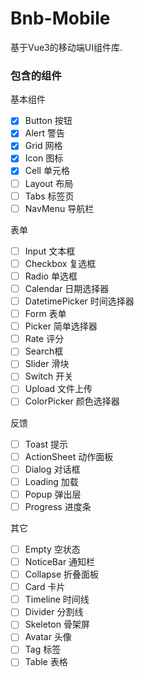 # Bnb-Mobile

基于Vue3的移动端UI组件库.

### 包含的组件

基本组件
- [x] Button 按钮
- [x] Alert 警告
- [x] Grid 网格
- [x] Icon 图标
- [x] Cell 单元格
- [ ] Layout 布局
- [ ] Tabs 标签页
- [ ] NavMenu 导航栏

表单
- [ ] Input 文本框
- [ ] Checkbox 复选框
- [ ] Radio 单选框
- [ ] Calendar 日期选择器
- [ ] DatetimePicker 时间选择器
- [ ] Form 表单
- [ ] Picker 简单选择器
- [ ] Rate 评分
- [ ] Search框
- [ ] Slider 滑块
- [ ] Switch 开关
- [ ] Upload 文件上传
- [ ] ColorPicker 颜色选择器

反馈
- [ ] Toast 提示
- [ ] ActionSheet 动作面板
- [ ] Dialog 对话框
- [ ] Loading 加载
- [ ] Popup 弹出层
- [ ] Progress 进度条

其它
- [ ] Empty 空状态
- [ ] NoticeBar 通知栏
- [ ] Collapse 折叠面板
- [ ] Card 卡片
- [ ] Timeline 时间线
- [ ] Divider 分割线
- [ ] Skeleton 骨架屏
- [ ] Avatar 头像
- [ ] Tag 标签
- [ ] Table 表格
